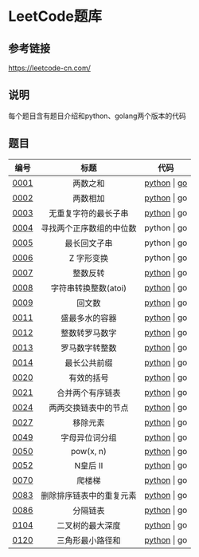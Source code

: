 # LeetCode题库

## 参考链接
	
https://leetcode-cn.com/

## 说明 
每个题目含有题目介绍和python、golang两个版本的代码

## 题目
|编号|标题|代码|
|:----:|:----:|:----:|
|[0001](0001_两数之和)|两数之和|[python](0001_两数之和/main.py) &#124; [go](0001_两数之和/main.go)|
|[0002](0002_两数相加)|两数相加|[python](0002_两数相加/main.py) &#124; go|
|[0003](0003_无重复字符的最长子串)|无重复字符的最长子串|[python](0003_无重复字符的最长子串/main.py) &#124; go|
|[0004](0004_寻找两个正序数组的中位数)|寻找两个正序数组的中位数|python &#124; go|
|[0005](0005_最长回文子串)|最长回文子串|python &#124; go|
|[0006](0006_Z字形变换)|Z 字形变换|python &#124; go|
|[0007](0007_整数反转)|整数反转|[python](0007_整数反转/main.py) &#124; go|
|[0008](0008_字符串转换整数)|字符串转换整数(atoi)|[python](0008_字符串转换整数/main.py) &#124; go|
|[0009](0009_回文数)|回文数|[python](0009_回文数/main.py) &#124; go|
|[0011](0011_盛最多水的容器)|盛最多水的容器|[python](0011_盛最多水的容器/main.py) &#124; go|
|[0012](0012_整数转罗马数字)|整数转罗马数字|[python](0012_整数转罗马数字/main.py) &#124; go|
|[0013](0013_罗马数字转整数)|罗马数字转整数|[python](0013_罗马数字转整数/main.py) &#124; go|
|[0014](0014_最长公共前缀)|最长公共前缀|[python](0014_最长公共前缀/main.py) &#124; go|
|[0020](0020_有效的括号)|有效的括号|[python](0020_有效的括号/main.py) &#124; go|
|[0021](0021_合并两个有序链表)|合并两个有序链表|[python](0021_合并两个有序链表/main.py) &#124; go|
|[0024](0024_两两交换链表中的节点)|两两交换链表中的节点|[python](0024_两两交换链表中的节点/main.py) &#124; go|
|[0027](0027_移除元素)|移除元素|[python](0027_移除元素/main.py) &#124; go|
|[0049](0049_字母异位词分组)|字母异位词分组|[python](0049_字母异位词分组/main.py) &#124; go|
|[0050](0050_powx-n)|pow(x, n)|[python](0050_powx-n/main.py) &#124; go|
|[0052](0052_N皇后_II)|N皇后 II|[python](0052_N皇后_II/main.py) &#124; go|
|[0070](0070_爬楼梯)|爬楼梯|[python](0070_爬楼梯/main.py) &#124; go|
|[0083](0083_删除排序链表中的重复元素)|删除排序链表中的重复元素|[python](0083_删除排序链表中的重复元素/main.py) &#124; go|
|[0086](0086_分隔链表)|分隔链表|[python](0086_分隔链表/main.py) &#124; go|
|[0104](0104_二叉树的最大深度)|二叉树的最大深度|[python](0104_二叉树的最大深度/main.py) &#124; go|
|[0120](0120_三角形最小路径和)|三角形最小路径和|[python](0120_三角形最小路径和/main.py) &#124; go|
